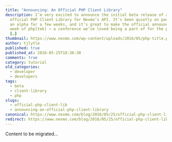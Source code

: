 ```yaml
---
title: "Announcing: An Official PHP Client Library"
description: I’m very excited to announce the initial beta release of an
  official PHP Client Library for Nexmo’s API. It’s been quietly on packagist as
  an alpha for a few weeks, and it’s great to make the official announcement the
  week of php[tek] – a conference we’ve loved being a part of for the past few
  […]
thumbnail: https://www.nexmo.com/wp-content/uploads/2016/05/php-title.png
author: tjlytle
published: true
published_at: 2016-05-25T18:36:30
comments: true
category: tutorial
old_categories:
  - developer
  - developers
tags:
  - beta
  - client-library
  - php
slugs:
  - official-php-client-lib
  - announcing-an-official-php-client-library
canonical: https://www.nexmo.com/blog/2016/05/25/official-php-client-lib
redirect: https://www.nexmo.com/blog/2016/05/25/official-php-client-lib
---
```

Content to be migrated...
